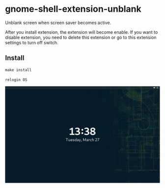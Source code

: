 # gnome-shell-extension-unblank

Unblank screen when screen saver becomes active.

After you install extension, the extension will become enable. If you want to disable extension, you need to delete this extension or go to this extension settings to turn off switch.

## Install

```
make install

relogin OS
```

![screenshot](/Screenshot.png)

